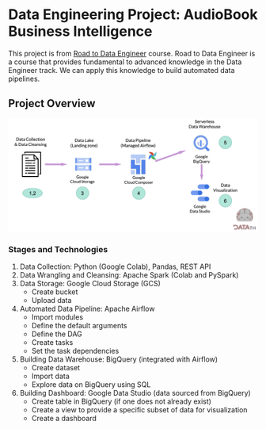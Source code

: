 # Data Engineering Project: AudioBook Business Intelligence
This project is from [Road to Data Engineer](https://school.datath.com/courses/road-to-data-engineer-2-0-2023) course. Road to Data Engineer is a course that provides fundamental to advanced knowledge in the Data Engineer track. We can apply this knowledge to build automated data pipelines.

## Project Overview
<img src="picture/process-overview.png" width=100% height=40%>

### Stages and Technologies
1. Data Collection: Python (Google Colab), Pandas, REST API
2. Data Wrangling and Cleansing: Apache Spark (Colab and PySpark)
3. Data Storage: Google Cloud Storage (GCS)
   - Create bucket
   - Upload data
4. Automated Data Pipeline: Apache Airflow
   - Import modules
   - Define the default arguments
   - Define the DAG
   - Create tasks
   - Set the task dependencies
5. Building Data Warehouse: BigQuery (integrated with Airflow)
   - Create dataset
   - Import data
   - Explore data on BigQuery using SQL
6. Building Dashboard: Google Data Studio (data sourced from BigQuery)
   - Create table in BigQuery (if one does not already exist)
   - Create a view to provide a specific subset of data for visualization
   - Create a dashboard
